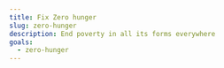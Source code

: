 ```yaml
---
title: Fix Zero hunger
slug: zero-hunger
description: End poverty in all its forms everywhere
goals:
  - zero-hunger
---
```

